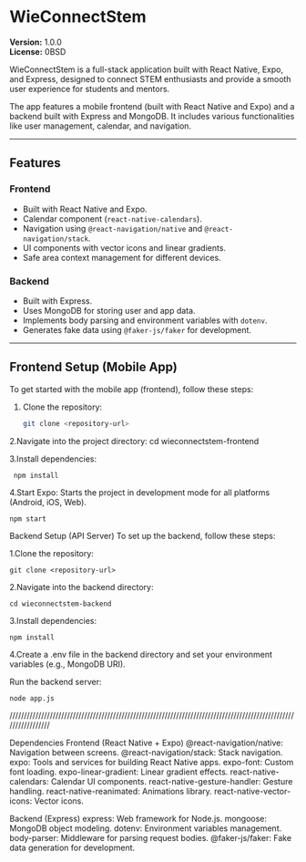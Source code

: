 # WieConnectStem

**Version:** 1.0.0  
**License:** 0BSD

WieConnectStem is a full-stack application built with React Native, Expo, and Express, designed to connect STEM enthusiasts and provide a smooth user experience for students and mentors.

The app features a mobile frontend (built with React Native and Expo) and a backend built with Express and MongoDB. It includes various functionalities like user management, calendar, and navigation.

---

## Features

### Frontend
- Built with React Native and Expo.
- Calendar component (`react-native-calendars`).
- Navigation using `@react-navigation/native` and `@react-navigation/stack`.
- UI components with vector icons and linear gradients.
- Safe area context management for different devices.

### Backend
- Built with Express.
- Uses MongoDB for storing user and app data.
- Implements body parsing and environment variables with `dotenv`.
- Generates fake data using `@faker-js/faker` for development.

---

## Frontend Setup (Mobile App)

To get started with the mobile app (frontend), follow these steps:

1. Clone the repository:
   ```bash
   git clone <repository-url>


2.Navigate into the project directory:
   cd wieconnectstem-frontend

3.Install dependencies:

     npm install
4.Start Expo:
Starts the project in development mode for all platforms (Android, iOS, Web).

    npm start


Backend Setup (API Server)
To set up the backend, follow these steps:

1.Clone the repository:

    git clone <repository-url>
2.Navigate into the backend directory:

    cd wieconnectstem-backend
3.Install dependencies:

    npm install
4.Create a .env file in the backend directory and set your environment variables (e.g., MongoDB URI).

Run the backend server:

    node app.js



/////////////////////////////////////////////////////////////////////////////////////////////////////////////////


Dependencies
Frontend (React Native + Expo)
  @react-navigation/native: Navigation between screens.
  @react-navigation/stack: Stack navigation.
  expo: Tools and services for building React Native apps.
  expo-font: Custom font loading.
  expo-linear-gradient: Linear gradient effects.
  react-native-calendars: Calendar UI components.
  react-native-gesture-handler: Gesture handling.
  react-native-reanimated: Animations library.
  react-native-vector-icons: Vector icons.
  
Backend (Express)
  express: Web framework for Node.js.
  mongoose: MongoDB object modeling.
  dotenv: Environment variables management.
  body-parser: Middleware for parsing request bodies.
  @faker-js/faker: Fake data generation for development.

